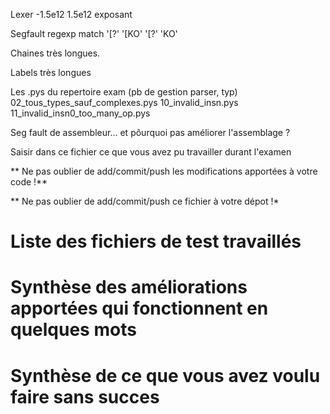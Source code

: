 
Lexer -1.5e12 1.5e12 exposant




Segfault regexp match
 '[?' '[KO'
'[?' 'KO'

Chaines très longues.

Labels très longues

Les .pys du repertoire exam (pb de gestion parser, typ)
02_tous_types_sauf_complexes.pys  10_invalid_insn.pys  11_invalid_insn0_too_many_op.pys


Seg fault de assembleur... et pôurquoi pas améliorer l'assemblage ?


  Saisir dans ce fichier ce que vous avez pu travailler durant l'examen

** Ne pas oublier de add/commit/push les modifications apportées à votre code !**

** Ne pas oublier de add/commit/push ce fichier à votre dépot !*

# Liste des fichiers de test travaillés

# Synthèse des améliorations apportées qui fonctionnent en quelques mots

# Synthèse de ce que vous avez voulu faire sans succes

